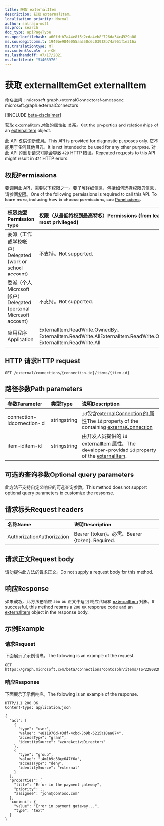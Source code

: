 ```yaml
---
title: 获取 externalItem
description: 获取 externalItem。
localization_priority: Normal
author: snlraju-msft
ms.prod: search
doc_type: apiPageType
ms.openlocfilehash: a60fdfb7a44e8f5d2cda4eb8f726da34c4929a00
ms.sourcegitcommit: 1940be9846055aa650c6c03982b74a961f1e316a
ms.translationtype: MT
ms.contentlocale: zh-CN
ms.lasthandoff: 07/17/2021
ms.locfileid: "53466976"
---
```

# <a name="get-externalitem"></a><span data-ttu-id="d3c1e-103">获取 externalItem</span><span class="sxs-lookup"><span data-stu-id="d3c1e-103">Get externalItem</span></span>

<span data-ttu-id="d3c1e-104">命名空间：microsoft.graph.externalConnectors</span><span class="sxs-lookup"><span data-stu-id="d3c1e-104">Namespace: microsoft.graph.externalConnectors</span></span>

[!INCLUDE [beta-disclaimer](../../includes/beta-disclaimer.md)]

<span data-ttu-id="d3c1e-105">获取 [externalitem 对象的属性和](../resources/externalconnectors-externalitem.md) 关系。</span><span class="sxs-lookup"><span data-stu-id="d3c1e-105">Get the properties and relationships of an [externalitem](../resources/externalconnectors-externalitem.md) object.</span></span>

<span data-ttu-id="d3c1e-106">此 API 仅供诊断使用。</span><span class="sxs-lookup"><span data-stu-id="d3c1e-106">This API is provided for diagnostic purposes only.</span></span> <span data-ttu-id="d3c1e-107">它不能用于任何其他目的。</span><span class="sxs-lookup"><span data-stu-id="d3c1e-107">It is not intended to be used for any other purpose.</span></span> <span data-ttu-id="d3c1e-108">对此 API 的重复请求可能会导致 `429` HTTP 错误。</span><span class="sxs-lookup"><span data-stu-id="d3c1e-108">Repeated requests to this API might result in `429` HTTP errors.</span></span>

## <a name="permissions"></a><span data-ttu-id="d3c1e-109">权限</span><span class="sxs-lookup"><span data-stu-id="d3c1e-109">Permissions</span></span>

<span data-ttu-id="d3c1e-p102">要调用此 API，需要以下权限之一。要了解详细信息，包括如何选择权限的信息，请参阅[权限](/graph/permissions-reference)。</span><span class="sxs-lookup"><span data-stu-id="d3c1e-p102">One of the following permissions is required to call this API. To learn more, including how to choose permissions, see [Permissions](/graph/permissions-reference).</span></span>

| <span data-ttu-id="d3c1e-112">权限类型</span><span class="sxs-lookup"><span data-stu-id="d3c1e-112">Permission type</span></span>                        | <span data-ttu-id="d3c1e-113">权限（从最低特权到最高特权）</span><span class="sxs-lookup"><span data-stu-id="d3c1e-113">Permissions (from least to most privileged)</span></span> |
|:---------------------------------------|:--------------------------------------------|
| <span data-ttu-id="d3c1e-114">委派（工作或学校帐户）</span><span class="sxs-lookup"><span data-stu-id="d3c1e-114">Delegated (work or school account)</span></span>     | <span data-ttu-id="d3c1e-115">不支持。</span><span class="sxs-lookup"><span data-stu-id="d3c1e-115">Not supported.</span></span> |
| <span data-ttu-id="d3c1e-116">委派（个人 Microsoft 帐户）</span><span class="sxs-lookup"><span data-stu-id="d3c1e-116">Delegated (personal Microsoft account)</span></span> | <span data-ttu-id="d3c1e-117">不支持。</span><span class="sxs-lookup"><span data-stu-id="d3c1e-117">Not supported.</span></span> |
| <span data-ttu-id="d3c1e-118">应用程序</span><span class="sxs-lookup"><span data-stu-id="d3c1e-118">Application</span></span>                            | <span data-ttu-id="d3c1e-119">ExternalItem.ReadWrite.OwnedBy、ExternalItem.ReadWrite.All</span><span class="sxs-lookup"><span data-stu-id="d3c1e-119">ExternalItem.ReadWrite.OwnedBy, ExternalItem.ReadWrite.All</span></span> |

## <a name="http-request"></a><span data-ttu-id="d3c1e-120">HTTP 请求</span><span class="sxs-lookup"><span data-stu-id="d3c1e-120">HTTP request</span></span>

<!-- { "blockType": "ignored" } -->

```http
GET /external/connections/{connection-id}/items/{item-id}
```

## <a name="path-parameters"></a><span data-ttu-id="d3c1e-121">路径参数</span><span class="sxs-lookup"><span data-stu-id="d3c1e-121">Path parameters</span></span>

| <span data-ttu-id="d3c1e-122">参数</span><span class="sxs-lookup"><span data-stu-id="d3c1e-122">Parameter</span></span>     | <span data-ttu-id="d3c1e-123">类型</span><span class="sxs-lookup"><span data-stu-id="d3c1e-123">Type</span></span>   | <span data-ttu-id="d3c1e-124">说明</span><span class="sxs-lookup"><span data-stu-id="d3c1e-124">Description</span></span>                                         |
|:--------------|:-------|:----------------------------------------------------|
| <span data-ttu-id="d3c1e-125">connection-id</span><span class="sxs-lookup"><span data-stu-id="d3c1e-125">connection-id</span></span> | <span data-ttu-id="d3c1e-126">string</span><span class="sxs-lookup"><span data-stu-id="d3c1e-126">string</span></span> | <span data-ttu-id="d3c1e-127">`id`包含[externalConnection 的 属性](../resources/externalconnectors-externalconnection.md)</span><span class="sxs-lookup"><span data-stu-id="d3c1e-127">The `id` property of the containing [externalConnection](../resources/externalconnectors-externalconnection.md)</span></span> |
| <span data-ttu-id="d3c1e-128">item-id</span><span class="sxs-lookup"><span data-stu-id="d3c1e-128">item-id</span></span>       | <span data-ttu-id="d3c1e-129">string</span><span class="sxs-lookup"><span data-stu-id="d3c1e-129">string</span></span> | <span data-ttu-id="d3c1e-130">由开发人员提供的 `id` [externalItem 属性](../resources/externalconnectors-externalitem.md)。</span><span class="sxs-lookup"><span data-stu-id="d3c1e-130">The developer-provided `id` property of the [externalItem](../resources/externalconnectors-externalitem.md).</span></span> |

## <a name="optional-query-parameters"></a><span data-ttu-id="d3c1e-131">可选的查询参数</span><span class="sxs-lookup"><span data-stu-id="d3c1e-131">Optional query parameters</span></span>

<span data-ttu-id="d3c1e-132">此方法不支持自定义响应的可选查询参数。</span><span class="sxs-lookup"><span data-stu-id="d3c1e-132">This method does not support optional query parameters to customize the response.</span></span>

## <a name="request-headers"></a><span data-ttu-id="d3c1e-133">请求标头</span><span class="sxs-lookup"><span data-stu-id="d3c1e-133">Request headers</span></span>

| <span data-ttu-id="d3c1e-134">名称</span><span class="sxs-lookup"><span data-stu-id="d3c1e-134">Name</span></span>          | <span data-ttu-id="d3c1e-135">说明</span><span class="sxs-lookup"><span data-stu-id="d3c1e-135">Description</span></span>               |
|:--------------|:--------------------------|
| <span data-ttu-id="d3c1e-136">Authorization</span><span class="sxs-lookup"><span data-stu-id="d3c1e-136">Authorization</span></span> | <span data-ttu-id="d3c1e-p103">Bearer {token}。必需。</span><span class="sxs-lookup"><span data-stu-id="d3c1e-p103">Bearer {token}. Required.</span></span> |

## <a name="request-body"></a><span data-ttu-id="d3c1e-139">请求正文</span><span class="sxs-lookup"><span data-stu-id="d3c1e-139">Request body</span></span>

<span data-ttu-id="d3c1e-140">请勿提供此方法的请求正文。</span><span class="sxs-lookup"><span data-stu-id="d3c1e-140">Do not supply a request body for this method.</span></span>

## <a name="response"></a><span data-ttu-id="d3c1e-141">响应</span><span class="sxs-lookup"><span data-stu-id="d3c1e-141">Response</span></span>

<span data-ttu-id="d3c1e-142">如果成功，此方法在响应 `200 OK` 正文中返回 响应代码和 [externalItem](../resources/externalconnectors-externalitem.md) 对象。</span><span class="sxs-lookup"><span data-stu-id="d3c1e-142">If successful, this method returns a `200 OK` response code and an [externalItem](../resources/externalconnectors-externalitem.md) object in the response body.</span></span>

## <a name="example"></a><span data-ttu-id="d3c1e-143">示例</span><span class="sxs-lookup"><span data-stu-id="d3c1e-143">Example</span></span>

### <a name="request"></a><span data-ttu-id="d3c1e-144">请求</span><span class="sxs-lookup"><span data-stu-id="d3c1e-144">Request</span></span>

<span data-ttu-id="d3c1e-145">下面展示了示例请求。</span><span class="sxs-lookup"><span data-stu-id="d3c1e-145">The following is an example of the request.</span></span>

```http
GET https://graph.microsoft.com/beta/connections/contosohr/items/TSP228082938
```

<!-- markdownlint-disable MD024 -->
### <a name="response"></a><span data-ttu-id="d3c1e-146">响应</span><span class="sxs-lookup"><span data-stu-id="d3c1e-146">Response</span></span>
<!-- markdownlint-enable MD024 -->

<span data-ttu-id="d3c1e-147">下面展示了示例响应。</span><span class="sxs-lookup"><span data-stu-id="d3c1e-147">The following is an example of the response.</span></span>

<!-- {
  "blockType": "response",
  "truncated": true,
  "@odata.type": "microsoft.graph.externalConnectors.externalItem"
} -->

```http
HTTP/1.1 200 OK
Content-type: application/json

{
  "acl": [
    {
      "type": "user",
      "value": "e811976d-83df-4cbd-8b9b-5215b18aa874",
      "accessType": "grant",
      "identitySource": "azureActiveDirectory"
    },
    {
      "type": "group",
      "value": "14m1b9c38qe647f6a",
      "accessType": "deny",
      "identitySource": "external"
    }
  ],
  "properties": {
    "title": "Error in the payment gateway",
    "priority": 1,
    "assignee": "john@contoso.com"
  },
  "content": {
    "value": "Error in payment gateway...",
    "type": "text"
  }
}
```

<!-- uuid: 16cd6b66-4b1a-43a1-adaf-3a886856ed98
2019-02-04 14:57:30 UTC -->
<!-- {
  "type": "#page.annotation",
  "description": "Get externalItem",
  "keywords": "",
  "section": "documentation",
  "tocPath": ""
}-->
